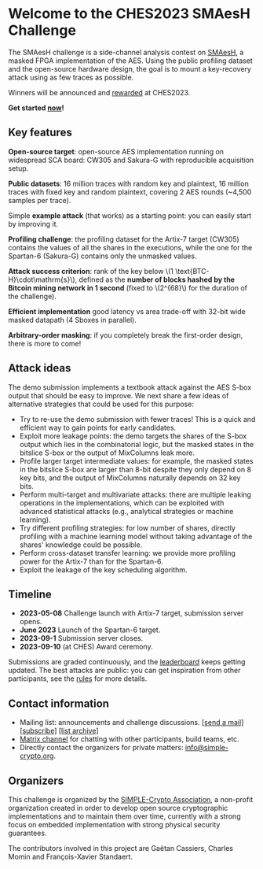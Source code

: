 # Welcome to the CHES2023 SMAesH Challenge

The SMAesH challenge is a side-channel analysis contest on
[SMAesH](https://simple-crypto.org/activities/smaesh),
a masked FPGA
implementation of the AES.
Using the public profiling dataset and the open-source hardware design, the
goal is to mount a key-recovery attack using as few traces as possible.

Winners will be announced and [rewarded](./rules.md#prize) at CHES2023.

**Get started [now](./getting_started.md)!**


## Key features

**Open-source target**: open-source AES implementation running on widespread
SCA board: CW305 and Sakura-G with reproducible acquisition setup.

**Public datasets**: 16 million traces with random key and plaintext, 16
million traces with fixed key and random plaintext, covering 2 AES rounds
(~4,500 samples per trace).

Simple **example attack** (that works) as a starting point: you can easily
start by improving it.

**Profiling challenge**: the profiling dataset for the Artix-7 target (CW305)
contains the values of all the shares in the executions, while the one for the
Spartan-6 (Sakura-G) contains only the unmasked values.

**Attack success criterion**: rank of the key below \\(1
\text{BTC-H}\cdot\mathrm{s}\\), defined as the **number of blocks hashed by
the Bitcoin mining network in 1 second** (fixed to \\(2^{68}\\) for the
duration of the challenge).

**Efficient implementation** good latency vs area trade-off with 32-bit wide
masked datapath (4 Sboxes in parallel).

**Arbitrary-order masking**: if you completely break the first-order design, there
is more to come!

## Attack ideas

The demo submission implements a textbook attack against the AES S-box output that should be 
easy to improve. We next share a few ideas of alternative strategies that could be used for this purpose: 

- Try to re-use the demo submission with fewer traces! This is a quick and
  efficient way to gain points for early candidates. 
- Exploit more leakage points: the demo targets the shares of the S-box output
  which lies in the combinatorial logic, but the masked states in the bitslice
  S-box or the output of MixColumns leak more.
- Profile larger target intermediate values: for example, the masked states in
  the bitslice S-box are larger than 8-bit despite they only depend on 8 key
  bits, and the output of MixColumns naturally depends on 32 key bits.
- Perform multi-target and multivariate attacks: there are multiple leaking
  operations in the implementations, which can be exploited with advanced
  statistical attacks (e.g., analytical strategies or machine learning).
- Try different profiling strategies: for low number of shares, directly
  profiling with a machine learning model without taking advantage of the
  shares' knowledge could be possible.
- Perform cross-dataset transfer learning: we provide more profiling power for
  the Artix-7 than for the Spartan-6.
- Exploit the leakage of the key scheduling algorithm. 

## Timeline

- **2023-05-08** Challenge launch with Artix-7 target, submission server opens.
- **June 2023** Launch of the Spartan-6 target.
- **2023-09-1** Submission server closes.
- **2023-09-10** (at CHES) Award ceremony.

Submissions are graded continuously, and the [leaderboard](https://submit.smaesh-challenge.simple-crypto.org/submissions/leaderboard)
keeps getting updated.
The best attacks are public: you can get inspiration from other participants,
see the [rules](./rules.md) for more details.

## Contact information

- Mailing list: announcements and challenge discussions.
[[send a mail]](mailto:smaesh-challenge@freelists.org)
[[subscribe]](https://www.freelists.org/list/smaesh-challenge)
[[list archive]](https://www.freelists.org/archive/smaesh-challenge/)
- [Matrix channel](https://matrix.to/#/#smaesh-challenge:matrix.org) for chatting with other participants, build teams, etc.
- Directly contact the organizers for private matters: <info@simple-crypto.org>.

## Organizers

This challenge is organized by the [SIMPLE-Crypto
Association](https://www.simple-crypto.org), a non-profit organization created in
order to develop open source cryptographic implementations and to maintain them
over time, currently with a strong focus on embedded implementation with strong
physical security guarantees.

The contributors involved in this project are Gaëtan Cassiers, Charles Momin
and François-Xavier Standaert.

